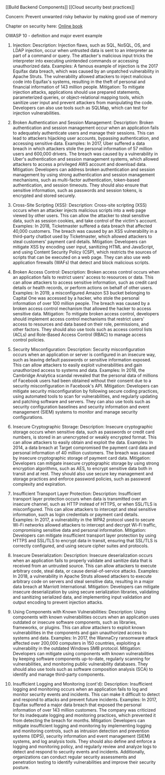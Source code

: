 [[Build Backend Components]]
[[Cloud security best practices]]

Concern: Prevent unwanted risky behavior by making good use of memory

Chapter on security here:
[Online book](https://pages.cs.wisc.edu/~remzi/OSTEP/)

OWASP 10 - definition and major event example

1.  Injection: Description: Injection flaws, such as SQL, NoSQL, OS, and LDAP injection, occur when untrusted data is sent to an interpreter as part of a command or query. The attacker's malicious input tricks the interpreter into executing unintended commands or accessing unauthorized data. Examples: A famous example of injection is the 2017 Equifax data breach, which was caused by an unpatched vulnerability in Apache Struts. The vulnerability allowed attackers to inject malicious code into Equifax's systems, resulting in the theft of personal and financial information of 143 million people. Mitigation: To mitigate injection attacks, applications should use prepared statements, parameterized queries, or object-relational mapping tools, which sanitize user input and prevent attackers from manipulating the code. Developers can also use tools such as SQLMap, which can test for injection vulnerabilities.
    
2.  Broken Authentication and Session Management: Description: Broken authentication and session management occur when an application fails to adequately authenticate users and manage their sessions. This can lead to attackers hijacking user accounts, bypassing authentication, and accessing sensitive data. Examples: In 2017, Uber suffered a data breach in which attackers stole the personal information of 57 million users and 600,000 drivers. The breach was caused by a vulnerability in Uber's authentication and session management systems, which allowed attackers to access a privileged AWS account and download data. Mitigation: Developers can address broken authentication and session management by using strong authentication and session management mechanisms, such as multi-factor authentication, token-based authentication, and session timeouts. They should also ensure that sensitive information, such as passwords and session tokens, is encrypted and stored securely.
    
3.  Cross-Site Scripting (XSS): Description: Cross-site scripting (XSS) occurs when an attacker injects malicious scripts into a web page viewed by other users. This can allow the attacker to steal sensitive data, such as session cookies, and take control of the victim's account. Examples: In 2018, Ticketmaster suffered a data breach that affected 40,000 customers. The breach was caused by an XSS vulnerability in a third-party chatbot used by Ticketmaster, which allowed attackers to steal customers' payment card details. Mitigation: Developers can mitigate XSS by encoding user input, sanitizing HTML and JavaScript, and using Content Security Policy (CSP), which restricts the sources of scripts that can be executed on a web page. They can also use web application firewalls (WAFs) that detect and block malicious scripts.
    
4.  Broken Access Control: Description: Broken access control occurs when an application fails to restrict users' access to resources or data. This can allow attackers to access sensitive information, such as credit card details or health records, or perform actions on behalf of other users. Examples: In 2019, a misconfigured Amazon S3 bucket belonging to Capital One was accessed by a hacker, who stole the personal information of over 100 million people. The breach was caused by a broken access control mechanism that allowed the hacker to access sensitive data. Mitigation: To mitigate broken access control, developers should implement access control mechanisms that restrict users' access to resources and data based on their role, permissions, and other factors. They should also use tools such as access control lists (ACLs) and Role-Based Access Control (RBAC) to manage access control policies.

5.  Security Misconfiguration: Description: Security misconfiguration occurs when an application or server is configured in an insecure way, such as leaving default passwords or sensitive information exposed. This can allow attackers to easily exploit vulnerabilities and gain unauthorized access to systems and data. Examples: In 2018, the Cambridge Analytica scandal revealed that the personal data of millions of Facebook users had been obtained without their consent due to a security misconfiguration in Facebook's API. Mitigation: Developers can mitigate security misconfiguration by following secure coding practices, using automated tools to scan for vulnerabilities, and regularly updating and patching software and servers. They can also use tools such as security configuration baselines and security information and event management (SIEM) systems to monitor and manage security configurations.
    
6.  Insecure Cryptographic Storage: Description: Insecure cryptographic storage occurs when sensitive data, such as passwords or credit card numbers, is stored in an unencrypted or weakly encrypted format. This can allow attackers to easily obtain and exploit the data. Examples: In 2014, a data breach at Target compromised the payment card data and personal information of 40 million customers. The breach was caused by insecure cryptographic storage of payment card data. Mitigation: Developers can mitigate insecure cryptographic storage by using strong encryption algorithms, such as AES, to encrypt sensitive data both in transit and at rest. They should also use secure key management and storage practices and enforce password policies, such as password complexity and expiration.
    
7.  Insufficient Transport Layer Protection: Description: Insufficient transport layer protection occurs when data is transmitted over an insecure channel, such as HTTP instead of HTTPS, or when SSL/TLS is misconfigured. This can allow attackers to intercept and steal sensitive information, such as login credentials or payment card details. Examples: In 2017, a vulnerability in the WPA2 protocol used to secure Wi-Fi networks allowed attackers to intercept and decrypt Wi-Fi traffic, compromising sensitive data and personal information. Mitigation: Developers can mitigate insufficient transport layer protection by using HTTPS and SSL/TLS to encrypt data in transit, ensuring that SSL/TLS is correctly configured, and using secure cipher suites and protocols.
    
8.  Insecure Deserialization: Description: Insecure deserialization occurs when an application fails to properly validate and sanitize data that is received from an untrusted source. This can allow attackers to execute arbitrary code, steal data, or cause denial-of-service attacks. Examples: In 2018, a vulnerability in Apache Struts allowed attackers to execute arbitrary code on servers and steal sensitive data, resulting in a major data breach at Marriott International. Mitigation: Developers can mitigate insecure deserialization by using secure serialization libraries, validating and sanitizing serialized data, and implementing input validation and output encoding to prevent injection attacks.
    
9.  Using Components with Known Vulnerabilities: Description: Using components with known vulnerabilities occurs when an application uses outdated or insecure software components, such as libraries, frameworks, or plugins. This can allow attackers to exploit known vulnerabilities in the components and gain unauthorized access to systems and data. Examples: In 2017, the WannaCry ransomware attack affected over 200,000 computers in 150 countries, exploiting a vulnerability in the outdated Windows SMB protocol. Mitigation: Developers can mitigate using components with known vulnerabilities by keeping software components up-to-date, regularly scanning for vulnerabilities, and monitoring public vulnerability databases. They should also use tools such as software composition analysis (SCA) to identify and manage third-party components.

10.  Insufficient Logging and Monitoring (cont'd): Description: Insufficient logging and monitoring occurs when an application fails to log and monitor security events and incidents. This can make it difficult to detect and respond to attacks and prevent future incidents. Examples: In 2017, Equifax suffered a major data breach that exposed the personal information of over 143 million customers. The company was criticized for its inadequate logging and monitoring practices, which prevented it from detecting the breach for months. Mitigation: Developers can mitigate insufficient logging and monitoring by implementing logging and monitoring controls, such as intrusion detection and prevention systems (IDPS), security information and event management (SIEM) systems, and log analysis tools. They should also define and enforce a logging and monitoring policy, and regularly review and analyze logs to detect and respond to security events and incidents. Additionally, organizations can conduct regular security assessments and penetration testing to identify vulnerabilities and improve their security posture.